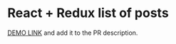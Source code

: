 # React + Redux list of posts
[DEMO LINK](https://nurdanokcu.github.io/react_redux-list-of-posts/) and add it to the PR description.
